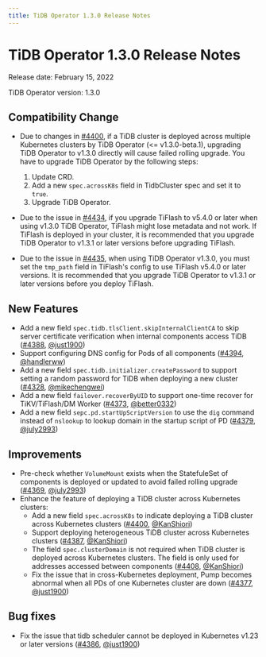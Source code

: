 ```yaml
---
title: TiDB Operator 1.3.0 Release Notes
---
```


# TiDB Operator 1.3.0 Release Notes

Release date: February 15, 2022

TiDB Operator version: 1.3.0

## Compatibility Change

- Due to changes in [#4400](https://github.com/pingcap/tidb-operator/pull/4400), if a TiDB cluster is deployed across multiple Kubernetes clusters by TiDB Operator (<= v1.3.0-beta.1), upgrading TiDB Operator to v1.3.0 directly will cause failed rolling upgrade. You have to upgrade TiDB Operator by the following steps:
    1. Update CRD.
    2. Add a new `spec.acrossK8s` field in TidbCluster spec and set it to `true`.
    3. Upgrade TiDB Operator.

- Due to the issue in [#4434](https://github.com/pingcap/tidb-operator/pull/4434), if you upgrade TiFlash to v5.4.0 or later when using v1.3.0 TiDB Operator, TiFlash might lose metadata and not work. If TiFlash is deployed in your cluster, it is recommended that you upgrade TiDB Operator to v1.3.1 or later versions before upgrading TiFlash.

- Due to the issue in [#4435](https://github.com/pingcap/tidb-operator/pull/4435), when using TiDB Operator v1.3.0, you must set the `tmp_path` field in TiFlash's config to use TiFlash v5.4.0 or later versions. It is recommended that you upgrade TiDB Operator to v1.3.1 or later versions before you deploy TiFlash.

## New Features

- Add a new field `spec.tidb.tlsClient.skipInternalClientCA` to skip server certificate verification when internal components access TiDB ([#4388](https://github.com/pingcap/tidb-operator/pull/4388), [@just1900](https://github.com/just1900))
- Support configuring DNS config for Pods of all components ([#4394](https://github.com/pingcap/tidb-operator/pull/4394), [@handlerww](https://github.com/handlerww))
- Add a new field `spec.tidb.initializer.createPassword` to support setting a random password for TiDB when deploying a new cluster ([#4328](https://github.com/pingcap/tidb-operator/pull/4328), [@mikechengwei](https://github.com/mikechengwei))
- Add a new field `failover.recoverByUID` to support one-time recover for TiKV/TiFlash/DM Worker ([#4373](https://github.com/pingcap/tidb-operator/pull/4373), [@better0332](https://github.com/better0332))
- Add a new field `sepc.pd.startUpScriptVersion` to use the `dig` command instead of `nslookup` to lookup domain in the startup script of PD ([#4379](https://github.com/pingcap/tidb-operator/pull/4379), [@july2993](https://github.com/july2993))

## Improvements

- Pre-check whether `VolumeMount` exists when the StatefuleSet of components is deployed or updated to avoid failed rolling upgrade ([#4369](https://github.com/pingcap/tidb-operator/pull/4369), [@july2993](https://github.com/july2993))
- Enhance the feature of deploying a TiDB cluster across Kubernetes clusters:
    - Add a new field `spec.acrossK8s` to indicate deploying a TiDB cluster across Kubernetes clusters ([#4400](https://github.com/pingcap/tidb-operator/pull/4400), [@KanShiori](https://github.com/KanShiori))
    - Support deploying heterogeneous TiDB cluster across Kubernetes clusters ([#4387](https://github.com/pingcap/tidb-operator/pull/4387), [@KanShiori](https://github.com/KanShiori))
    - The field `spec.clusterDomain` is not required when TiDB cluster is deployed across Kubernetes clusters. The field is only used for addresses accessed between components ([#4408](https://github.com/pingcap/tidb-operator/pull/4408), [@KanShiori](https://github.com/KanShiori))
    - Fix the issue that in cross-Kubernetes deployment, Pump becomes abnormal when all PDs of one Kubernetes cluster are down ([#4377](https://github.com/pingcap/tidb-operator/pull/4377), [@just1900](https://github.com/just1900))

## Bug fixes

- Fix the issue that tidb scheduler cannot be deployed in Kubernetes v1.23 or later versions ([#4386](https://github.com/pingcap/tidb-operator/pull/4386), [@just1900](https://github.com/just1900))
